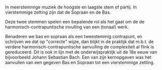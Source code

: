 In meerstemmige muziek de hoogste en laagste stem of partij. In vierstemmige zetting zijn dat de Sopraan en de Bas.

Deze twee stemmen spelen een bepalende rol als het gaat om de de harmonisch-contrapuntische invulling van een (tonaal) werk.

Benaderen we bas en sopraan als een tweestemmig contrapunt, en schrijven we dat op "correcte" wijze, dan blijkt in de praktijk dat m.b.t. de verdere harmonisch-contrapuntische aanvulling de complexiteit al flink is gereduceerd. Dit is ook in lijn met de onderwijspraktijk uit de 18e eeuw van bijvoorbeeld Johann Sebastian Bach. Een van zijn kernopgaven was het aanvullen van een gegeven Bas en Sopraan tot een vierstemmige zetting.

